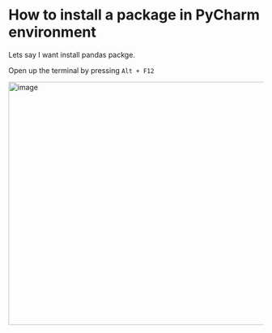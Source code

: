 # How to install a package in PyCharm environment

Lets say I want install pandas packge.

Open up the terminal by pressing `Alt + F12`

<img width="1401" height="479" alt="image" src="https://github.com/user-attachments/assets/e496d42a-f0b0-420f-a82e-f2d04d499de7" />
